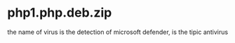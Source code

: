 # php1.php.deb.zip
the name of virus is the detection of microsoft defender, is the tipic antivirus
